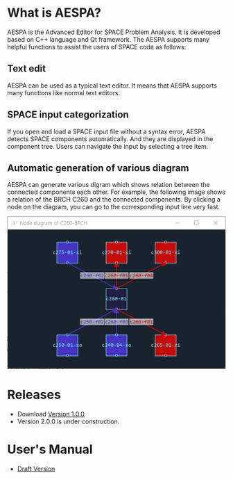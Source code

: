 # What is AESPA?
AESPA is the Advanced Editor for SPACE Problem Analysis. It is developed based on C++ language and Qt framework.
The AESPA supports many helpful functions to assist the users of SPACE code as follows:

## Text edit
AESPA can be used as a typical text editor. It means that AESPA supports many functions like normal text editors.

## SPACE input categorization
If you open and load a SPACE input file without a syntax error, AESPA detects SPACE components automatically. And they are displayed in the component tree. Users can navigate the input by selecting a tree item.

## Automatic generation of various diagram
AESPA can generate various digram which shows relation between the connected components each other. For example, the following image shows a relation of the BRCH C260 and the connected components. By clicking a node on the diagram, you can go to the corresponding input line very fast.

![alt text](BRCH_node_diagram.PNG)

# Releases
+ Download [ Version 1.0.0 ](https://drive.google.com/file/d/1h2RvJOmhqxlrBqqUk1k9eLe5QBNOqjJd/view?usp=sharing)
+ Version 2.0.0 is under construction.

# User's Manual
+ [ Draft Version ](https://drive.google.com/file/d/1BsKAnH19HjmRuj5R1_JQriM_sxqikglF/view?usp=sharing)
